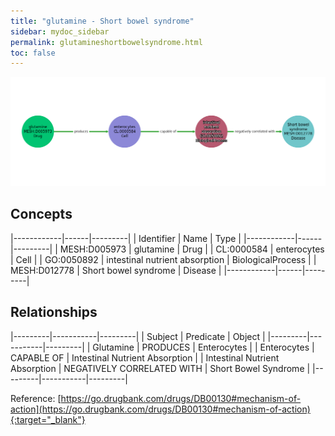 ```yaml
---
title: "glutamine - Short bowel syndrome"
sidebar: mydoc_sidebar
permalink: glutamineshortbowelsyndrome.html
toc: false 
---
```


![Path Visualization](/images/glutamineshortbowelsyndrome.png)

## Concepts

|------------|------|---------|
| Identifier | Name | Type    |
|------------|------|---------|
| MESH:D005973 | glutamine | Drug |
| CL:0000584 | enterocytes | Cell |
| GO:0050892 | intestinal nutrient absorption | BiologicalProcess |
| MESH:D012778 | Short bowel syndrome | Disease |
|------------|------|---------|

## Relationships

|---------|-----------|---------|
| Subject | Predicate | Object  |
|---------|-----------|---------|
| Glutamine | PRODUCES | Enterocytes |
| Enterocytes | CAPABLE OF | Intestinal Nutrient Absorption |
| Intestinal Nutrient Absorption | NEGATIVELY CORRELATED WITH | Short Bowel Syndrome |
|---------|-----------|---------|

Reference: [https://go.drugbank.com/drugs/DB00130#mechanism-of-action](https://go.drugbank.com/drugs/DB00130#mechanism-of-action){:target="_blank"}